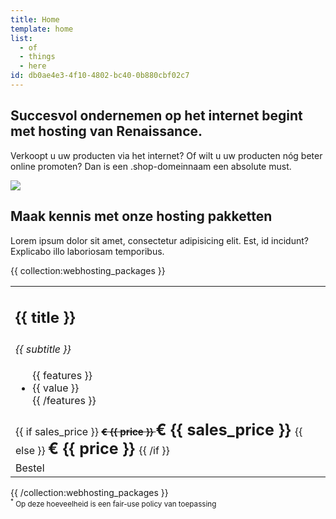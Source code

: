 ```yaml
---
title: Home
template: home
list:
  - of
  - things
  - here
id: db0ae4e3-4f10-4802-bc40-0b880cbf02c7
---
```

<div class="feature-lead white">
    <div class="container">
        <div class="row">
            <div class="col-sm-6 text-contents">
                <h2>Succesvol ondernemen op het internet begint met hosting van Renaissance.</h2>
                <p>
                    Verkoopt u uw producten via het internet? Of wilt u uw producten nóg beter online promoten? Dan is een .shop-domeinnaam een absolute must.
                </p>
            </div>
            <div class="col-sm-6">
                <img class="img-fluid" src="http://www.openstack.org/themes/openstack/images/control-your-cloud.svg">
            </div>
        </div>
        <!-- .row -->
    </div>
    <!-- .container -->
</div>
<!-- .feature-lead -->

<div class="feature-lead echo">
    <div class="container">
        <div class="row">
            <div class="col-xs-12 text-center">
                <h2>Maak kennis met onze hosting pakketten</h2>
                <p>Lorem ipsum dolor sit amet, consectetur adipisicing elit. Est, id incidunt? Explicabo illo laboriosam temporibus.</p>
            </div>
        </div>
        <div class="row">
        {{ collection:webhosting_packages }}
            <div class="col-xs-12 col-sm-4">
                <table class="table table-borderless price-table with-shadow">
                    <tbody>
                        <tr>
                            <td class="{{ colorset }} lighten text-center title">
                                <h2>{{ title }}</h2>
                            </td>
                        </tr>
                        <tr>
                            <td class="{{ colorset }} text-center description">
                                <em>{{ subtitle }}</em>
                            </td>
                        </tr>
                        <tr>
                            <td class="white">
                                <ul class="fa-ul mt15">
                                {{ features }}
                                  <li>
                                    <i class="fa fa-li fa-check" aria-hidden="true"></i>
                                    {{ value }}
                                  </li>
                                {{ /features }}
                                </ul>
                            </td>
                        </tr>
                        <tr>
                            <td class="white text-center">
                                {{ if sales_price }}
                                  <span style="font-size: 15px; font-weight: bold; text-decoration: line-through">
                                    &euro; {{ price }}
                                  </span>
                                  <span style="font-size: 25px; font-weight: bold">
                                    &euro; {{ sales_price }}
                                  </span>
                                {{ else }}
                                  <span style="font-size: 25px; font-weight: bold">
                                    &euro; {{ price }}
                                  </span>
                                {{ /if }}
                            </td>
                        </tr>
                        <tr>
                            <td class="white">
                                <a class="btn btn-success btn-lg btn-block">
            <i class="fa fa-shopping-cart"></i> Bestel</a>
                            </td>
                        </tr>
                    </tbody>
                </table>
            </div>
          {{ /collection:webhosting_packages }}
            <div class="col-xs-12 text-right">
                <small>
    <sup>*</sup> Op deze hoeveelheid is een fair-use policy van toepassing</small>
            </div>
        </div>
    </div>
</div>

